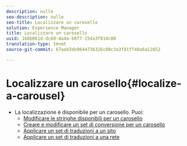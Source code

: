```yaml
---
description: nulle
seo-description: nulle
seo-title: Localizzare un carosello
solution: Experience Manager
title: Localizzare un carosello
uuid: 168b061d-dc60-4a4a-b6f7-154a3f81dc00
translation-type: tm+mt
source-git-commit: 67aeb3de964473b326c88c3a3f81ff48a6a12652

---
```



# Localizzare un carosello{#localize-a-carousel}

* La localizzazione è disponibile per un carosello. Puoi:
   * [Modificare le stringhe disponibili per un carosello](/help/using/c-settings-other/c-translation-sets/c-localize-strings.md#section_l2z_hkn_xz)
   * [Creare e modificare un set di conversione per un carosello](/help/using/c-settings-other/c-translation-sets/t-create-modify-translation-sets.md)
   * [Applicare un set di traduzioni a un sito](/help/using/c-settings-other/c-translation-sets/t-apply-a-translation-set-to-a-site.md)
   * [Applicare un set di traduzioni a una rete](/help/using/c-settings-other/c-translation-sets/t-apply-a-translation-set-to-a-network.md)

